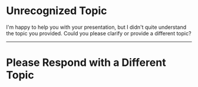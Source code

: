 # Unrecognized Topic

I'm happy to help you with your presentation, but I didn't quite understand the topic you provided. Could you please clarify or provide a different topic?

---

# Please Respond with a Different Topic